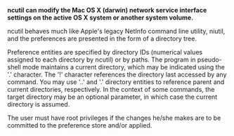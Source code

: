 **ncutil can modify the Mac OS X (darwin) network service interface settings on the active OS X system or another system volume.**

ncutil behaves much like Apple's legacy NetInfo command line utility, niutil, and the preferences are presented in the form of a directory tree.

Preference entities are specified by directory IDs (numerical values assigned to each directory by ncutil) or by paths. The program in pseudo-shell mode maintains a current directory, which may be indicated using the '.' character. The '!' character references the directory last accessed by any command. You may use '..' and '.' directory entities to reference parent and current directories, respectively. In the context of some commands, the target directory may be an optional parameter, in which case the current directory is assumed.

The user must have root privileges if the changes he/she makes are to be committed to the preference store and/or applied.
